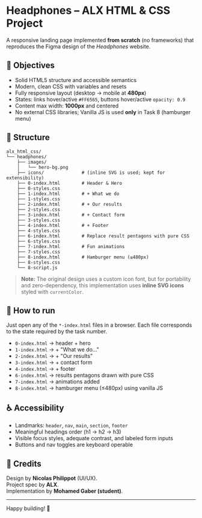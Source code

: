 # Headphones – ALX HTML & CSS Project

A responsive landing page implemented **from scratch** (no frameworks) that reproduces the Figma design of the *Headphones* website.

## 🎯 Objectives
- Solid HTML5 structure and accessible semantics
- Modern, clean CSS with variables and resets
- Fully responsive layout (desktop → mobile at **480px**)
- States: links hover/active `#FF6565`, buttons hover/active `opacity: 0.9`
- Content max width: **1000px** and centered
- No external CSS libraries; Vanilla JS is used **only** in Task 8 (hamburger menu)

## 📁 Structure
```
alx_html_css/
└── headphones/
    ├── images/
    │   └── hero-bg.png
    ├── icons/              # (inline SVG is used; kept for extensibility)
    ├── 0-index.html        # Header & Hero
    ├── 0-styles.css
    ├── 1-index.html        # + What we do
    ├── 1-styles.css
    ├── 2-index.html        # + Our results
    ├── 2-styles.css
    ├── 3-index.html        # + Contact form
    ├── 3-styles.css
    ├── 4-index.html        # + Footer
    ├── 4-styles.css
    ├── 6-index.html        # Replace result pentagons with pure CSS
    ├── 6-styles.css
    ├── 7-index.html        # Fun animations
    ├── 7-styles.css
    ├── 8-index.html        # Hamburger menu (≤480px)
    ├── 8-styles.css
    └── 8-script.js
```

> **Note:** The original design uses a custom icon font, but for portability and zero-dependency, this implementation uses **inline SVG icons** styled with `currentColor`.

## 🧪 How to run
Just open any of the `*-index.html` files in a browser. Each file corresponds to the state required by the task number.

- `0-index.html` → header + hero
- `1-index.html` → + "What we do…"
- `2-index.html` → + "Our results"
- `3-index.html` → + contact form
- `4-index.html` → + footer
- `6-index.html` → results pentagons drawn with pure CSS
- `7-index.html` → animations added
- `8-index.html` → hamburger menu (≤480px) using vanilla JS

## ♿ Accessibility
- Landmarks: `header`, `nav`, `main`, `section`, `footer`
- Meaningful headings order (h1 → h2 → h3)
- Visible focus styles, adequate contrast, and labeled form inputs
- Buttons and nav toggles are keyboard operable

## 🙏 Credits
Design by **Nicolas Philippot** (UI/UX).  
Project spec by **ALX**.  
Implementation by **Mohamed Gaber (student)**.

---

Happy building! 🚀
